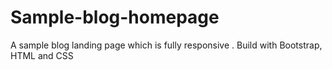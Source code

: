 # Sample-blog-homepage
A sample blog landing page which is fully responsive . Build with Bootstrap, HTML and CSS
